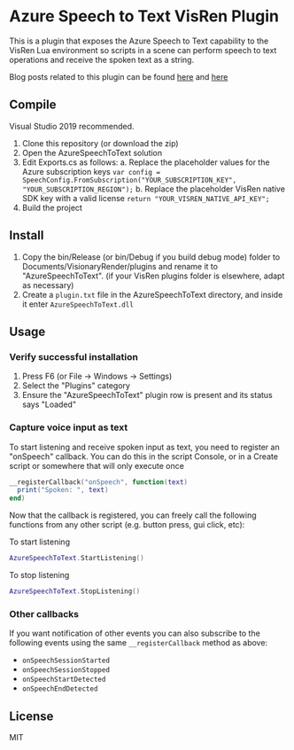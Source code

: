 ﻿# Azure Speech to Text VisRen Plugin
This is a plugin that exposes the Azure Speech to Text capability to the VisRen Lua environment so scripts in a scene can perform speech to text operations and receive the spoken text as a string.

Blog posts related to this plugin can be found [here](https://developers.virtalis.com/blogs/intuitive-immersive-annotation-using-speech-recognition) and [here](https://developers.virtalis.com/blogs/thread-safety-in-visionary-render-plugins)

## Compile
Visual Studio 2019 recommended.

1. Clone this repository (or download the zip)
2. Open the AzureSpeechToText solution
3. Edit Exports.cs as follows:
 a. Replace the placeholder values for the Azure subscription keys
 `var config = SpeechConfig.FromSubscription("YOUR_SUBSCRIPTION_KEY", "YOUR_SUBSCRIPTION_REGION");`
 b. Replace the placeholder VisRen native SDK key with a valid license
 `return "YOUR_VISREN_NATIVE_API_KEY";`
4. Build the project

## Install
1. Copy the bin/Release (or bin/Debug if you build debug mode) folder to Documents/VisionaryRender/plugins and rename it to "AzureSpeechToText". (if your VisRen plugins folder is elsewhere, adapt as necessary)
2. Create a `plugin.txt` file in the AzureSpeechToText directory, and inside it enter `AzureSpeechToText.dll`

## Usage

### Verify successful installation
1. Press F6 (or File -> Windows -> Settings)
2. Select the "Plugins" category
3. Ensure the "AzureSpeechToText" plugin row is present and its status says "Loaded"

### Capture voice input as text
To start listening and receive spoken input as text, you need to register an "onSpeech" callback.
You can do this in the script Console, or in a Create script or somewhere that will only execute once
```lua
__registerCallback("onSpeech", function(text)
  print("Spoken: ", text)
end)
```

Now that the callback is registered, you can freely call the following functions from any other script (e.g. button press, gui click, etc):

To start listening
```lua
AzureSpeechToText.StartListening()
```

To stop listening
```lua
AzureSpeechToText.StopListening()
```

### Other callbacks
If you want notification of other events you can also subscribe to the following events using the same `__registerCallback` method as above:
* `onSpeechSessionStarted`
* `onSpeechSessionStopped`
* `onSpeechStartDetected`
* `onSpeechEndDetected`


## License
MIT
